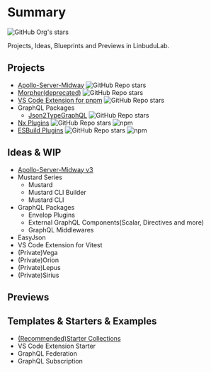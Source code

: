 # Summary

![GitHub Org's stars](https://img.shields.io/github/stars/LinbuduLab?style=social)

Projects, Ideas, Blueprints and Previews in LinbuduLab.

## Projects

- [Apollo-Server-Midway](https://github.com/LinbuduLab/apollo-server-midway) ![GitHub Repo stars](https://img.shields.io/github/stars/LinbuduLab/Apollo-Server-Midway?style=social)
- [Morpher(deprecated)](https://github.com/LinbuduLab/morpher) ![GitHub Repo stars](https://img.shields.io/github/stars/LinbuduLab/Morpher?style=social)
- [VS Code Extension for pnpm](https://github.com/LinbuduLab/pnpm-vscode-helper) ![GitHub Repo stars](https://img.shields.io/github/stars/LinbuduLab/pnpm-vscode-helper?style=social)
- GraphQL Packages
  - [Json2TypeGraphQL](https://github.com/LinbuduLab/json-to-type-graphql) ![GitHub Repo stars](https://img.shields.io/github/stars/LinbuduLab/json-to-type-graphql?style=social)
- [Nx Plugins](https://github.com/LinbuduLab/nx-plugins) ![GitHub Repo stars](https://img.shields.io/github/stars/LinbuduLab/nx-plugins?style=social) ![npm](https://img.shields.io/npm/dw/nx-plugin-vite)
- [ESBuild Plugins](https://nx-plugins.netlify.app/derived/esbuild.html) ![GitHub Repo stars](https://img.shields.io/github/stars/LinbuduLab/nx-plugins?style=social) ![npm](https://img.shields.io/npm/dw/esbuild-plugin-copy)

## Ideas & WIP

- [Apollo-Server-Midway v3](https://github.com/LinbuduLab/apollo-server-midway-v3)
- Mustard Series
  - Mustard
  - Mustard CLI Builder
  - Mustard CLI
- GraphQL Packages
  - Envelop Plugins
  - External GraphQL Components(Scalar, Directives and more)
  - GraphQL Middlewares
- EasyJson
- VS Code Extension for Vitest
- (Private)Vega
- (Private)Orion
- (Private)Lepus
- (Private)Sirius

## Previews

## Templates & Starters & Examples

- [(Recommended)Starter Collections](https://github.com/LinbuduLab/starter-collections)
- VS Code Extension Starter
- GraphQL Federation
- GraphQL Subscription
